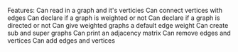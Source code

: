 Features:
    Can read in a graph and it's verticies
    Can connect vertices with edges
    Can declare if a graph is weighted or not
    Can declare if a graph is directed or not
    Can give weighted graphs a default edge weight
    Can create sub and super graphs
    Can print an adjacency matrix
    Can remove edges and vertices
    Can add edges and vertices